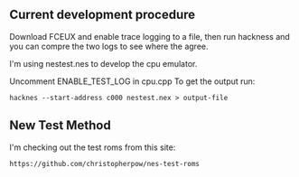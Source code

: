 

Current development procedure
--------------------------------------------------------------------------------
Download FCEUX and enable trace logging to a file, then run hackness and you
can compre the two logs to see where the agree.

I'm using nestest.nes to develop the cpu emulator.

Uncomment ENABLE_TEST_LOG in cpu.cpp
To get the output run:
```
hacknes --start-address c000 nestest.nex > output-file
```


New Test Method
--------------------------------------------------------------------------------
I'm checking out the test roms from this site:
```
https://github.com/christopherpow/nes-test-roms
```
